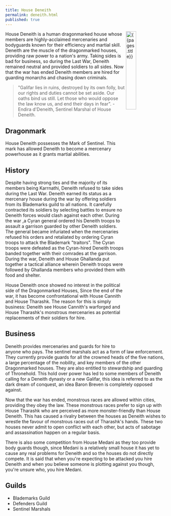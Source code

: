 ```yaml
---
title: House Deneith 
permalink: deneith.html
published: true
---
```


<img src='images/houses/{{page.title}}.jpg' alt='{{pages.title}}' style="float:right; width:25%;">

House Deneith is a human dragonmarked house whose members are highly-acclaimed mercenaries and bodyguards known for their efficiency and martial skill. Deneith are the muscle of the dragonmarked houses, providing raw power to a nation's army. Taking sides is bad for business, so during the Last War, Deneith remained neutral and provided soldiers to all sides. Now that the war has ended Deneith members are hired for guarding monarchs and chasing down criminals. 

> "Galifar lies in ruins, destroyed by its own folly, but our rights and duties cannot be set aside. Our oaths bind us still. Let those who would oppose the law know us, and end their days in fear". -Endira d'Deneith, Sentinel Marshal of House Deneith.

## Dragonmark
House Deneith possesses the Mark of Sentinel. This mark has allowed Deneith to become a mercenary powerhouse as it grants martial abilities.

## History
Despite having strong ties and the majority of its members being Karrnathi, Deneith refused to take sides during the Last War. Deneith earned its status as a mercenary house during the war by offering soldiers from its Blademarks guild to all nations. It carefully contracted its soldiers by selecting battles to ensure no Deneith forces would clash against each other. During the war ,a Cyran general ordered his Deneith troops to assault a garrison guarded by other Deneith soldiers. The general became infuriated when the mercenaries refused his orders and retaliated by ordering Cyran troops to attack the Blademark "traitors". The Cyran troops were defeated as the Cyran-hired Deneith troops banded together with their comrades at the garrison. During the war, Deneith and House Ghallanda put together a tactical alliance wherein Deneith troops were followed by Ghallanda members who provided them with food and shelter.

House Deneith once showed no interest in the political side of the Dragonmarked Houses, Since the end of the war, it has become confrontational with House Cannith and House Tharashk. The reason for this is simply business: Deneith see House Cannith's warforged and House Tharashk's monstrous mercenaries as potential replacements of their soldiers for hire.

## Business
Deneith provides mercenaries and guards for hire to anyone who pays. The sentinel marshals act as a form of law enforcement. They currently provide guards for all the crowned heads of the five nations, a large percentage of the nobility, and key members of the other Dragonmarked houses. They are also entitled to stewardship and guarding of Thronehold. This hold over power has led to some members of Deneith calling for a Deneith dynasty or a new Galifar, this idea is referred to as the dark dream of conquest, an idea Baron Breven is completely opposed against.

Now that the war has ended, monstrous races are allowed within cities, providing they obey the law. These monstrous races prefer to sign up with House Tharashk who are perceived as more monster-friendly than House Deneith. This has caused a rivalry between the houses as Deneith wishes to wrestle the favour of monstrous races out of Tharashk's hands. These two houses never admit to open conflict with each other, but acts of sabotage and assassination happen on a regular basis.

There is also some competition from House Medani as they too provide body guards though, since Medani is a relatively small house it has yet to cause any real problems for Deneith and so the houses do not directly compete. It is said that when you're expecting to be attacked you hire Deneith and when you believe someone is plotting against you though, you're unsure who, you hire Medani.

## Guilds
- Blademarks Guild
- Defenders Guild
- Sentinel Marshals